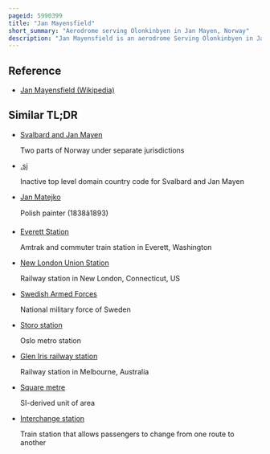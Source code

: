 ```yaml
---
pageid: 5990399
title: "Jan Mayensfield"
short_summary: "Aerodrome serving Olonkinbyen in Jan Mayen, Norway"
description: "Jan Mayensfield is an aerodrome Serving Olonkinbyen in Jan Mayen, Norway. It is operated by the norwegian Armed Forces serving the Island's only Population at the combined military and meteorological Station. It has a 1500-meter Dirt Runway numbered 0422."
---
```


## Reference

- [Jan Mayensfield (Wikipedia)](https://en.wikipedia.org/?curid=5990399)

## Similar TL;DR

- [Svalbard and Jan Mayen](/tldr/en/svalbard-and-jan-mayen)

  Two parts of Norway under separate jurisdictions

- [.sj](/tldr/en/sj)

  Inactive top level domain country code for Svalbard and Jan Mayen

- [Jan Matejko](/tldr/en/jan-matejko)

  Polish painter (1838â1893)

- [Everett Station](/tldr/en/everett-station)

  Amtrak and commuter train station in Everett, Washington

- [New London Union Station](/tldr/en/new-london-union-station)

  Railway station in New London, Connecticut, US

- [Swedish Armed Forces](/tldr/en/swedish-armed-forces)

  National military force of Sweden

- [Storo station](/tldr/en/storo-station)

  Oslo metro station

- [Glen Iris railway station](/tldr/en/glen-iris-railway-station)

  Railway station in Melbourne, Australia

- [Square metre](/tldr/en/square-metre)

  SI-derived unit of area

- [Interchange station](/tldr/en/interchange-station)

  Train station that allows passengers to change from one route to another
